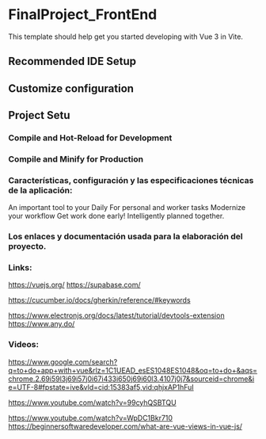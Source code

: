 # FinalProject_FrontEnd

This template should help get you started developing with Vue 3 in Vite.

## Recommended IDE Setup
## Customize configuration
## Project Setu
### Compile and Hot-Reload for Development
### Compile and Minify for Production

### Características, configuración y las especificaciones técnicas de la aplicación:

An important tool to your Daily
For personal and worker tasks
Modernize your workflow
Get work done early!
Intelligently planned together.

### Los enlaces y documentación usada para la elaboración del proyecto.

### Links:
https://vuejs.org/
https://supabase.com/

https://cucumber.io/docs/gherkin/reference/#keywords

https://www.electronjs.org/docs/latest/tutorial/devtools-extension
https://www.any.do/

### Videos:
https://www.google.com/search?q=to+do+app+with+vue&rlz=1C1UEAD_esES1048ES1048&oq=to+do+&aqs=chrome.2.69i59l3j69i57j0i67i433i650j69i60l3.4107j0j7&sourceid=chrome&ie=UTF-8#fpstate=ive&vld=cid:15383af5,vid:qhjxAP1hFuI

https://www.youtube.com/watch?v=99cyhQSBTQU

https://www.youtube.com/watch?v=WpDC1Bkr710
https://beginnersoftwaredeveloper.com/what-are-vue-views-in-vue-js/
